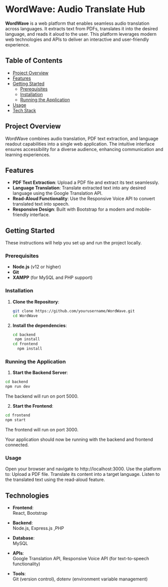 # WordWave: Audio Translate Hub

**WordWave** is a web platform that enables seamless audio translation across languages. It extracts text from PDFs, translates it into the desired language, and reads it aloud to the user. This platform leverages modern web technologies and APIs to deliver an interactive and user-friendly experience.

## Table of Contents

- [Project Overview](#project-overview)
- [Features](#features)
- [Getting Started](#getting-started)
  - [Prerequisites](#prerequisites)
  - [Installation](#installation)
  - [Running the Application](#running-the-application)
- [Usage](#usage)
- [Tech Stack](#tech-stack)

## Project Overview

WordWave combines audio translation, PDF text extraction, and language readout capabilities into a single web application. The intuitive interface ensures accessibility for a diverse audience, enhancing communication and learning experiences.

## Features

- **PDF Text Extraction**: Upload a PDF file and extract its text seamlessly.
- **Language Translation**: Translate extracted text into any desired language using the Google Translation API.
- **Read-Aloud Functionality**: Use the Responsive Voice API to convert translated text into speech.
- **Responsive Design**: Built with Bootstrap for a modern and mobile-friendly interface.

## Getting Started

These instructions will help you set up and run the project locally.

### Prerequisites

- **Node.js** (v12 or higher)
- **Git**
- **XAMPP** (for MySQL and PHP support)

### Installation

1. **Clone the Repository**:
   ```bash
   git clone https://github.com/yourusername/WordWave.git
   cd WordWave
2. **Install the dependencies**:
   ```bash
   cd backend
    npm install
   cd frontend
     npm install
   
### Running the Application
1.  **Start the Backend Server**:
```bash
cd backend
npm run dev
```
The backend will run on port 5000.

2.  **Start the Frontend**:

```bash
cd frontend
npm start
```
The frontend will run on port 3000.

Your application should now be running with the backend and frontend connected.

### Usage

Open your browser and navigate to http://localhost:3000.
Use the platform to:
Upload a PDF file.
Translate its content into a target language.
Listen to the translated text using the read-aloud feature.

## Technologies

- **Frontend**:  
  React, Bootstrap 

- **Backend**:  
  Node.js, Express.js ,PHP

- **Database**:  
  MySQL

- **APIs**:  
  Google Translation API, Responsive Voice API (for text-to-speech functionality)  

- **Tools**:  
  Git (version control), dotenv (environment variable management)  
